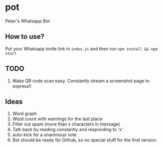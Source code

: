 # pot
Peter's Whatsapp Bot

## How to use?
Put your Whatsapp invite link in `index.js` and then run `npm install && npm start`

## TODO
1. Make QR code scan easy. Constantly stream a screenshot page to express!!

## Ideas
1. Word graph
2. Word count with warnings for the last place
3. Filter out spam (more than x characters in message)
4. Talk back by reading constantly and responding to 'x'
5. auto-kick for a unanimous vote
6. Bot should be ready for Github, so no special stuff for the first version